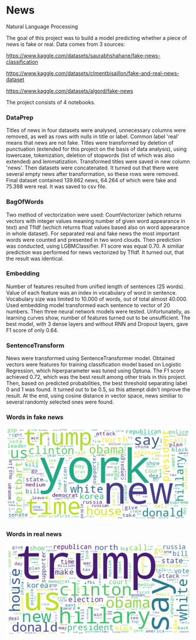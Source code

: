# News
Natural Language Processing

The goal of this project was to build a model predicting whether a piece of news is fake or real. Data comes from 3 sources:

https://www.kaggle.com/datasets/saurabhshahane/fake-news-classification

https://www.kaggle.com/datasets/clmentbisaillon/fake-and-real-news-dataset

https://www.kaggle.com/datasets/algord/fake-news

The project consists of 4 notebooks.

### DataPrep

Titles of news in four datasets were analysed, unnecessary columns were removed, as well as rows with nulls in title or label. Common label 'real' means that news are not fake. Titles were transformed by deletion of punctuation (extended for this project on the basis of data analysis), using lowercase, tokenization, deletion of stopwords (list of which was also extended) and lemmatization. Transformed titles were saved in new column 'news'. Then datasets were concatenated. It turned out that there were several empty news after transformation, so these rows were removed. Final dataset contained 139.662 news, 64.264 of which were fake and 75.398 were real. It was saved to csv file.

### BagOfWords

Two method of vectorization were used: CountVectorizer (which returns vectors with integer values meaning number of given word appearance in text) and TfIdf (wchich returns float values based also on word appearance in whole dataset). For separated real and fake news the most important words were counted and presented in two word clouds. Then prediction was conducted, using LGBMClassifier. F1 score was equal 0.70. A similiar prediction was performed for news vectorized by TfIdf. It turned out, that the result was identical.

### Embedding

Number of features resulted from unified length of sentences (25 words). Value of each feature was an index in vocabulary of word in sentence. Vocabulary size was limited to 10.000 of words, out of total almost 40.000. Used embedding model transformed each sentence to vector of 20 numbers. Then three neural network models were tested. Unfortunatelly, as learning curves show, number of features turned out to be unsufficient. The best model, with 3 dense layers and without RNN and Dropout layers, gave F1 score of only 0.64.

### SentenceTransform

News were transformed using SentenceTransformer model. Obtained vectors were features for training classification model based on Logistic Regression, which hiperparameter was tuned using Optuna. The F1 score achieved 0.72, which was the best result among other trials in this project. Then, based on predicted probabilities, the best threshold separating label 0 and 1 was found. It turned out to be 0.5, so this attempt didn't improve the result. At the end, using cosine distance in vector space, news similiar to several randomly selected ones were found.

### Words in fake news
![](https://github.com/MStamirski/News/blob/main/words_fake.PNG)

### Words in real news
![](https://github.com/MStamirski/News/blob/main/words_real.PNG)
